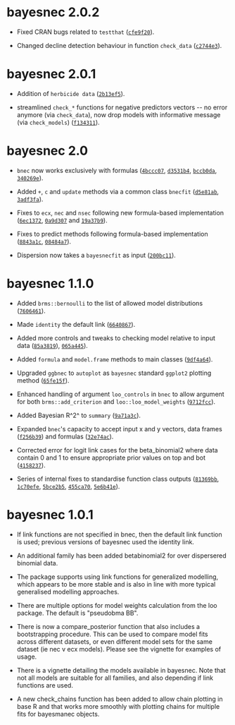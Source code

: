 # bayesnec 2.0.2

- Fixed CRAN bugs related to `testthat` ([`cfe9f20`](https://github.com/open-AIMS/bayesnec/commit/cfe9f20)).

- Changed decline detection behaviour in function `check_data` ([`c2744e3`](https://github.com/open-AIMS/bayesnec/commit/c2744e3)).

# bayesnec 2.0.1

- Addition of `herbicide data` ([`2b13ef5`](https://github.com/open-AIMS/bayesnec/commit/2b13ef5)).

- streamlined `check_*` functions for negative predictors vectors -- no error anymore (via `check_data`), now drop models with informative message (via `check_models`) ([`f134311`](https://github.com/open-AIMS/bayesnec/commit/f134311)).

# bayesnec 2.0

- `bnec` now works exclusively with formulas ([`4bccc07`](https://github.com/open-AIMS/bayesnec/commit/4bccc07), [`d3531b4`](https://github.com/open-AIMS/bayesnec/commit/d3531b4), [`bccb0da`](https://github.com/open-AIMS/bayesnec/commit/bccb0da), [`340269e`](https://github.com/open-AIMS/bayesnec/commit/340269e)).

- Added `+`, `c` and `update` methods via a common class `bnecfit` ([`d5e81ab`](https://github.com/open-AIMS/bayesnec/commit/d5e81ab), [`3adf3fa`](https://github.com/open-AIMS/bayesnec/commit/3adf3fa)).

- Fixes to `ecx`, `nec` and `nsec` following new formula-based implementation ([`6ec1372`](https://github.com/open-AIMS/bayesnec/commit/6ec1372), [`0a9d307`](https://github.com/open-AIMS/bayesnec/commit/0a9d307) and [`19a37b9`](https://github.com/open-AIMS/bayesnec/commit/19a37b9)).

- Fixes to predict methods following formula-based implementation ([`8843a1c`](https://github.com/open-AIMS/bayesnec/commit/8843a1c), [`08484a7`](https://github.com/open-AIMS/bayesnec/commit/08484a7)).

- Dispersion now takes a `bayesnecfit` as input ([`200bc11`](https://github.com/open-AIMS/bayesnec/commit/200bc11)).

# bayesnec 1.1.0

- Added `brms::bernoulli` to the list of allowed model distributions ([`7606461`](https://github.com/open-AIMS/bayesnec/commit/76064617a299a07da29c690a7d07715c889bfa65)).

- Made `identity` the default link ([`6640867`](https://github.com/open-AIMS/bayesnec/commit/664086715092dfd9a61b766ea13230743beee0b7)).

- Added more controls and tweaks to checking model relative to input data ([`85a3819`](https://github.com/open-AIMS/bayesnec/commit/85a38196a5e963df956787174cd5235c7e65ae02)), [`065a445`](https://github.com/open-AIMS/bayesnec/commit/065a44513d509d9812c872bcc130e6c2db402049)).

- Added `formula` and `model.frame` methods to main classes ([`9df4a64`](https://github.com/open-AIMS/bayesnec/commit/9df4a64d1fb1ced15824a0d388d61e712dba7d92)).

- Upgraded `ggbnec` to `autoplot` as `bayesnec` standard `ggplot2` plotting method ([`65fe15f`](https://github.com/open-AIMS/bayesnec/commit/65fe15fec2c2a13f34d3238c05a841dffd7a1780)).

- Enhanced handling of argument `loo_controls` in `bnec` to allow argument for both `brms::add_criterion` and `loo::loo_model_weights` ([`9712fcc`](https://github.com/open-AIMS/bayesnec/commit/9712fcce54adc83dbd26edc9ce659dda354fed6a)).

- Added Bayesian R^2^ to `summary` ([`9a71a3c`](https://github.com/open-AIMS/bayesnec/commit/9a71a3cc2b9cfacf5920094cbd16f7da81709e4a)).

- Expanded `bnec`'s capacity to accept input x and y vectors, data frames ([`f256b39`](https://github.com/open-AIMS/bayesnec/commit/f256b399ab9115fffa7349a7a9daef21090f53f5)) and formulas ([`32e74ac`](https://github.com/open-AIMS/bayesnec/commit/32e74ac419c39c660aceb3d0914622de753a7a83)).

- Corrected error for logit link cases for the beta_binomial2 where data contain 0 and 1 to ensure appropriate prior values on top and bot ([`4158237`](https://github.com/open-AIMS/bayesnec/commit/41582378a1a55c9420f69e578cfc98dc23182515)).

- Series of internal fixes to standardise function class outputs ([`81369bb`](https://github.com/open-AIMS/bayesnec/commit/81369bbaef5e860410a5e2cc5227b6033687d36c), [`1c70efe`](https://github.com/open-AIMS/bayesnec/commit/1c70efeea54abe39c078ebfd014434e060c6f337), [`5bce2b5`](https://github.com/open-AIMS/bayesnec/commit/5bce2b5c40d8c1c480423529aaa59e0c82eda188), [`455ca70`](https://github.com/open-AIMS/bayesnec/commit/455ca70603a890b26a45b566975f21603f9f87df), [`5e6b41e`](https://github.com/open-AIMS/bayesnec/commit/5e6b41e6845321b5ff1f96c6733d59b6629fb707)).

# bayesnec 1.0.1

- If link functions are not specified in bnec, then the default link function is used; previous versions of bayesnec used the identity link.

- An additional family has been added betabinomial2 for over dispersered binomial data.

- The package supports using link functions for generalized modelling, which appears to be more stable and is also in line with more typical generalised modelling approaches.

- There are multiple options for model weights calculation from the loo package. The default is "pseudobma BB".

- There is now a compare_posterior function that also includes a bootstrapping procedure. This can be used to compare model fits across different datasets, or even different model sets for the same dataset (ie nec v ecx models). Please see the vignette for examples of usage.

- There is a vignette detailing the models available in bayesnec. Note that not all models are suitable for all families, and also depending if link functions are used.

- A new check_chains function has been added to allow chain plotting in base R and that works more smoothly with plotting chains for multiple fits for bayesmanec objects.

